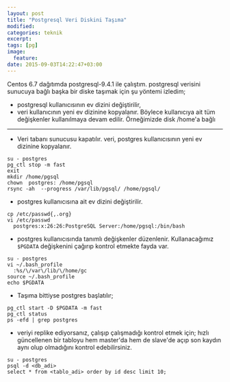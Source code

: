 ```yaml
---
layout: post
title: "Postgresql Veri Diskini Taşıma"
modified:
categories: teknik
excerpt:
tags: [pg]
image:
  feature:
date: 2015-09-03T14:22:47+03:00
---
```


Centos 6.7 dağıtımda postgresql-9.4.1 ile çalıştım.
postgresql verisini sunucuya bağlı başka bir diske taşımak için şu yöntemi
izledim;

* postgresql kullanıcısının ev dizini değiştirilir, 
* veri kullanıcının yeni ev dizinine kopyalanır. Böylece kullanıcıya ait tüm
  değişkenler kullanılmaya devam edilir. Örneğimizde disk /home'a bağlı

* * * 
* Veri tabanı sunucusu kapatılır. veri, postgres kullanıcısının yeni ev
  dizinine kopyalanır.

~~~
su - postgres 
pg_ctl stop -m fast 
exit 
mkdir /home/pgsql
chown  postgres: /home/pgsql
rsync -ah  --progress /var/lib/pgsql/ /home/pgsql/
~~~

* postgres kullanıcısına ait ev dizini değiştirilir. 

~~~
cp /etc/passwd{,.org}
vi /etc/passwd
  postgres:x:26:26:PostgreSQL Server:/home/pgsql:/bin/bash
~~~


* postgres kullanıcısında tanımlı değişkenler düzenlenir. Kullanacağımız
  `$PGDATA` değişkenini çağırıp kontrol etmekte fayda var.

~~~
su - postgres
vi ~/.bash_profile
  :%s/\/var\/lib/\/home/gc
source ~/.bash_profile
echo $PGDATA
~~~


* Taşıma bittiyse postgres başlatılır;

~~~
pg_ctl start -D $PGDATA -m fast
pg_ctl status
ps -efd | grep postgres
~~~

* veriyi replike ediyorsanız, çalışıp çalışmadığı kontrol etmek için; hızlı güncellenen bir
  tabloyu hem master'da hem de slave'de açıp son kaydın aynı olup olmadığını
  kontrol edebilirsiniz.

~~~
su - postgres
psql -d <db_adi>
select * from <tablo_adi> order by id desc limit 10;
~~~
